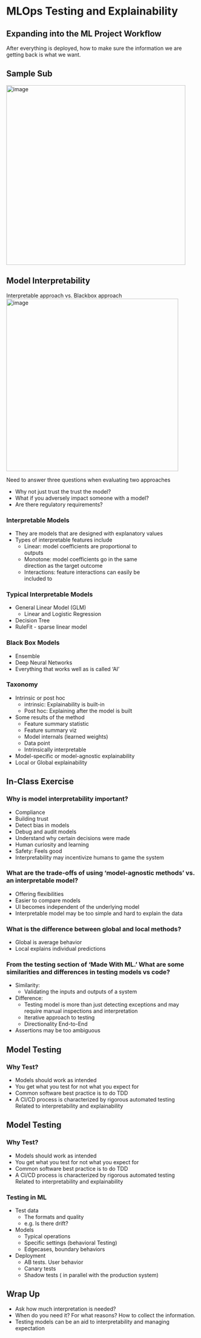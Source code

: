 #  MLOps Testing and Explainability 
## Expanding into the ML Project Workflow
After everything is deployed, how to make sure the information we are getting back is what we want.

## Sample Sub
<img width="473" alt="image" src="https://user-images.githubusercontent.com/19539597/229902218-73bcfaa4-5a1b-447d-86d9-0c4af1a3c89a.png">


## Model Interpretability
Interpretable approach vs. Blackbox approach
<img width="454" alt="image" src="https://user-images.githubusercontent.com/19539597/229902942-a336c4a2-209d-485b-8ae8-773e5c588d21.png">

Need to answer three questions when evaluating two approaches
- Why not just trust the trust the model?
- What if you adversely impact someone with a model?
- Are there regulatory requirements?

### Interpretable Models
- They are models that are designed with explanatory values
- Types of interpretable features include
	- Linear: model coefficients are proportional to  
outputs
	- Monotone: model coefficients go in the same  
direction as the target outcome
	- Interactions: feature interactions can easily be  
included to

### Typical Interpretable Models
- General Linear Model (GLM)
	- Linear and Logistic Regression
- Decision Tree
- RuleFit - sparse linear model

### Black Box Models
- Ensemble
- Deep Neural Networks
- Everything that works well as is called ‘AI’

### Taxonomy
- Intrinsic or post hoc
	- intrinsic: Explainability is built-in
	- Post hoc: Explaining after the model is built
- Some results of the method
	- Feature summary statistic  
	- Feature summary viz  
	- Model internals (learned weights)  
	- Data point  
	- Intrinsically interpretable
- Model-specific or model-agnostic explainability
- Local or Global explainability

## In-Class Exercise
### Why is model interpretability important?
- Compliance
- Building trust
- Detect bias in models
- Debug and audit models
- Understand why certain decisions were made
- Human curiosity and learning
- Safety: Feels good 
- Interpretability may incentivize humans to game the system

### What are the trade-offs of using ‘model-agnostic methods’ vs. an interpretable model?
- Offering flexibilities
- Easier to compare models
- UI becomes independent of the underlying model
- Interpretable model may be too simple and hard to explain the data


### What is the difference between global and local methods?
- Global is average behavior
- Local explains individual predictions

### From the testing section of ‘Made With ML.’ What are some similarities and differences in testing models vs code?
- Similarity: 
	- Validating the inputs and outputs of a system
- Difference: 
	- Testing model is more than just detecting exceptions and may require manual inspections and interpretation
	- Iterative approach to testing
	- Directionality End-to-End
- Assertions may be too ambiguous


## Model Testing
### Why Test?
- Models should work as intended  
- You get what you test for not what you expect for  
- Common software best practice is to do TDD  
- A CI/CD process is characterized by rigorous automated testing  
Related to interpretability and  explainability

## Model Testing
### Why Test?
- Models should work as intended  
- You get what you test for not what you expect for  
- Common software best practice is to do TDD  
- A CI/CD process is characterized by rigorous automated testing  
Related to interpretability and  explainability


### Testing in ML
- Test data
	- The formats and quality
	- e.g. Is there drift?
- Models
	- Typical operations
	- Specific settings (behavioral Testing)
	- Edgecases, boundary behaviors
- Deployment
	- AB tests. User behavior
	- Canary tests
	- Shadow tests ( in parallel with the production system)

## Wrap Up
- Ask how much interpretation is needed?
- When do you need it? For what reasons? How to collect the information.
- Testing models can be an aid to interpretability and managing expectation




